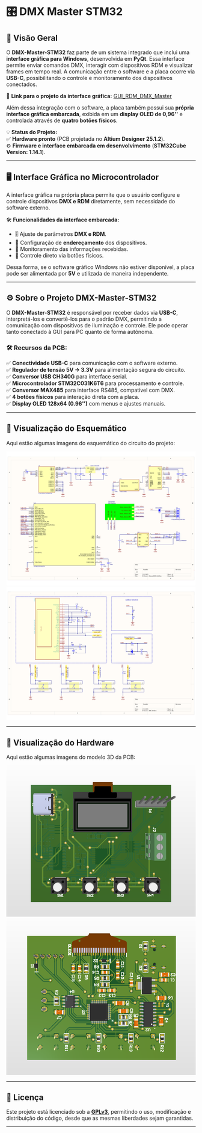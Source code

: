 # 🎛️ DMX Master STM32

## 📌 Visão Geral

O **DMX-Master-STM32** faz parte de um sistema integrado que inclui uma **interface gráfica para Windows**, desenvolvida em **PyQt**. Essa interface permite enviar comandos DMX, interagir com dispositivos RDM e visualizar frames em tempo real. A comunicação entre o software e a placa ocorre via **USB-C**, possibilitando o controle e monitoramento dos dispositivos conectados.

🔗 **Link para o projeto da interface gráfica:** [GUI_RDM_DMX_Master](https://github.com/GuilhermeRS11/GUI_RDM_DMX_Master/tree/master)

Além dessa integração com o software, a placa também possui sua **própria interface gráfica embarcada**, exibida em um **display OLED de 0,96''** e controlada através de **quatro botões físicos**.

💡 **Status do Projeto:**  
✅ **Hardware pronto** (PCB projetada no **Altium Designer 25.1.2**).  
⚙️ **Firmware e interface embarcada em desenvolvimento** (**STM32Cube Version: 1.14.1**).  

---

## 🖥️ Interface Gráfica no Microcontrolador  

A interface gráfica na própria placa permite que o usuário configure e controle dispositivos **DMX e RDM** diretamente, sem necessidade do software externo.  

🛠 **Funcionalidades da interface embarcada:**  
- 🎚️ Ajuste de parâmetros **DMX e RDM**.  
- 📍 Configuração de **endereçamento** dos dispositivos.  
- 📡 Monitoramento das informações recebidas.  
- 🔘 Controle direto via botões físicos.  

Dessa forma, se o software gráfico Windows não estiver disponível, a placa pode ser alimentada por **5V** e utilizada de maneira independente.

---

## ⚙️ Sobre o Projeto DMX-Master-STM32

O **DMX-Master-STM32** é responsável por receber dados via **USB-C**, interpretá-los e convertê-los para o padrão DMX, permitindo a comunicação com dispositivos de iluminação e controle. Ele pode operar tanto conectado à GUI para PC quanto de forma autônoma.

### 🛠️ Recursos da PCB:
✅ **Conectividade USB-C** para comunicação com o software externo.  
✅ **Regulador de tensão 5V → 3.3V** para alimentação segura do circuito.  
✅ **Conversor USB CH340G** para interface serial.  
✅ **Microcontrolador STM32C031K6T6** para processamento e controle.  
✅ **Conversor MAX485** para interface RS485, compatível com DMX.  
✅ **4 botões físicos** para interação direta com a placa.  
✅ **Display OLED 128x64 (0.96'')** com menus e ajustes manuais.  

---

## 📡 Visualização do Esquemático  

Aqui estão algumas imagens do esquemático do circuito do projeto:  

![📜 Esquemático - Página 1](documents/images/schematic_1.png)  
![📜 Esquemático - Página 2](documents/images/schematic_2.png)  

---

## 🔧 Visualização do Hardware  

Aqui estão algumas imagens do modelo 3D da PCB:  

![🖼️ DMX-Master-STM32 - Vista Frontal](documents/images/3D_PCB_front_view.png)  
![🖼️ DMX-Master-STM32 - Vista Traseira](documents/images/3D_PCB_back_view.png)  

---

## 📜 Licença

Este projeto está licenciado sob a **[GPLv3](https://www.gnu.org/licenses/gpl-3.0.txt)**, permitindo o uso, modificação e distribuição do código, desde que as mesmas liberdades sejam garantidas.
 

---